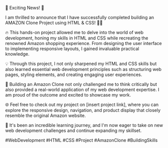 📢 Exciting News! 🚀

I am thrilled to announce that I have successfully completed building an AMAZON Clone Project using HTML & CSS! 🛒🌟

🔥 This hands-on project allowed me to delve into the world of web development, honing my skills in HTML and CSS while recreating the renowned Amazon shopping experience. From designing the user interface to implementing responsive layouts, I gained invaluable practical knowledge.

💡 Through this project, I not only sharpened my HTML and CSS skills but also learned essential web development principles such as structuring web pages, styling elements, and creating engaging user experiences.

🎯 Building an Amazon Clone not only challenged me to think critically but also provided a real-world application of my web development expertise. I am proud of the outcome and excited to showcase my work.

🌐 Feel free to check out my project on [insert project link], where you can explore the responsive design, navigation, and product display that closely resemble the original Amazon website.

🚀 It's been an incredible learning journey, and I'm now eager to take on new web development challenges and continue expanding my skillset.

#WebDevelopment #HTML #CSS #Project #AmazonClone #BuildingSkills
